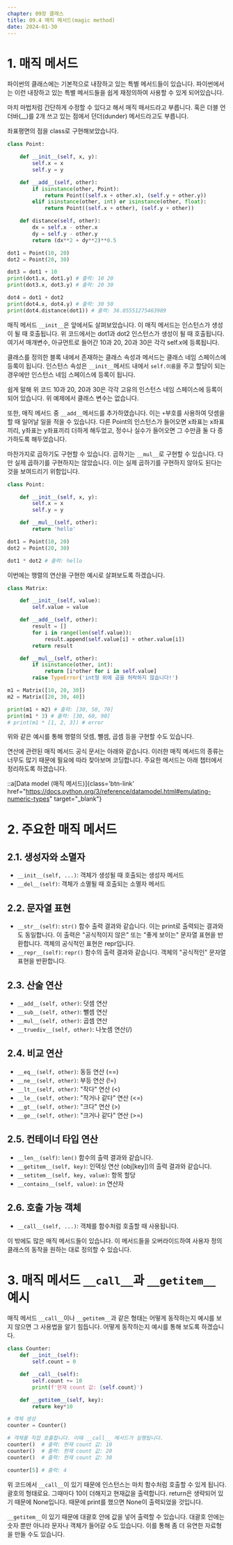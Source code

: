 ```yaml
---
chapter: 09장 클래스
title: 09.4 매직 메서드(magic method)
date: 2024-01-30
---
```


# 1. 매직 메서드

파이썬의 클래스에는 기본적으로 내장하고 있는 특별 메서드들이 있습니다. 파이썬에서는 이런 내장하고 있는 특별 메서드들을 쉽게 재정의하여 사용할 수 있게 되어있습니다.

마치 마법처럼 간단하게 수정할 수 있다고 해서 매직 매서드라고 부릅니다. 혹은 더블 언더바(\_\_)를 2개 쓰고 있는 점에서 던더(dunder) 메서드라고도 부릅니다.

좌표평면의 점을 class로 구현해보았습니다.

```python
class Point:

    def __init__(self, x, y):
        self.x = x
        self.y = y

    def __add__(self, other):
        if isinstance(other, Point):
            return Point((self.x + other.x), (self.y + other.y))
        elif isinstance(other, int) or isinstance(other, float):
            return Point((self.x + other), (self.y + other))

    def distance(self, other):
        dx = self.x - other.x
        dy = self.y - other.y
        return (dx**2 + dy**2)**0.5

dot1 = Point(10, 20)
dot2 = Point(20, 30)

dot3 = dot1 + 10
print(dot1.x, dot1.y) # 출력: 10 20
print(dot3.x, dot3.y) # 출력: 20 30

dot4 = dot1 + dot2
print(dot4.x, dot4.y) # 출력: 30 50
print(dot4.distance(dot1)) # 출력: 36.05551275463989
```

매직 메서드 `__init__`은 앞에서도 살펴보았습니다. 이 매직 메서드는 인스턴스가 생성이 될 때 호출됩니다. 위 코드에서는 dot1과 dot2 인스턴스가 생성이 될 때 호출됩니다. 여기서 매개변수, 아규먼트로 들어간 10과 20, 20과 30은 각각 self.x에 등록됩니다.

클래스를 정의한 블록 내에서 존재하는 클래스 속성과 메서드는 클래스 네임 스페이스에 등록이 됩니다. 인스턴스 속성은 `__init__`메서드 내에서 `self.이름`을 주고 할당이 되는 경우에만 인스턴스 네임 스페이스에 등록이 됩니다.

쉽게 말해 위 코드 10과 20, 20과 30은 각각 고유의 인스턴스 네임 스페이스에 등록이 되어 있습니다. 위 예제에서 클래스 변수는 없습니다.

또한, 매직 메서드 중 `__add__`메서드를 추가하였습니다. 이는 `+`부호를 사용하여 덧셈을 할 때 일어날 일을 적을 수 있습니다. 다른 Point의 인스턴스가 들어오면 x좌표는 x좌표끼리, y좌표는 y좌표끼리 더하게 해두었고, 정수나 실수가 들어오면 그 수만큼 둘 다 증가하도록 해두었습니다.

마찬가지로 곱하기도 구현할 수 있습니다. 곱하기는 `__mul__`로 구현할 수 있습니다. 다만 실제 곱하기를 구현하지는 않았습니다. 이는 실제 곱하기를 구현하지 않아도 된다는 것을 보여드리기 위함입니다.

```python
class Point:

    def __init__(self, x, y):
        self.x = x
        self.y = y

    def __mul__(self, other):
        return 'hello'

dot1 = Point(10, 20)
dot2 = Point(20, 30)

dot1 * dot2 # 출력: hello
```

이번에는 행렬의 연산을 구현한 예시로 살펴보도록 하겠습니다.

```python
class Matrix:

    def __init__(self, value):
        self.value = value

    def __add__(self, other):
        result = []
        for i in range(len(self.value)):
            result.append(self.value[i] + other.value[i])
        return result

    def __mul__(self, other):
        if isinstance(other, int):
            return [i*other for i in self.value]
        raise TypeError('int형 외에 곱을 허락하지 않습니다!')

m1 = Matrix([10, 20, 30])
m2 = Matrix([20, 30, 40])

print(m1 + m2) # 출력: [30, 50, 70]
print(m1 * 3) # 출력: [30, 60, 90]
# print(m1 * [1, 2, 3]) # error
```

위와 같은 예시를 통해 행렬의 덧셈, 뺄셈, 곱셈 등을 구현할 수도 있습니다.

연산에 관련된 매직 메서드 공식 문서는 아래와 같습니다. 이러한 매직 메서드의 종류는 너무도 많기 때문에 필요에 따라 찾아보며 코딩합니다. 주요한 메서드는 아래 챕터에서 정리하도록 하겠습니다.

::a[Data model (매직 메서드)]{class='btn-link' href="https://docs.python.org/3/reference/datamodel.html#emulating-numeric-types" target="\_blank"}

# 2. 주요한 매직 메서드

## 2.1. 생성자와 소멸자

- `__init__(self, ...)`: 객체가 생성될 때 호출되는 생성자 메서드
- `__del__(self)`: 객체가 소멸될 때 호출되는 소멸자 메서드

## 2.2. 문자열 표현

- `__str__(self)`: `str()` 함수 출력 결과와 같습니다. 이는 print로 출력되는 결과와도 동일합니다. 이 출력은 "공식적이지 않은" 또는 "좋게 보이는" 문자열 표현을 반환합니다. 객체의 공식적인 표현은 repr입니다.
- `__repr__(self)`: `repr()` 함수의 출력 결과와 같습니다. 객체의 "공식적인" 문자열 표현을 반환합니다.

## 2.3. 산술 연산

- `__add__(self, other)`: 덧셈 연산
- `__sub__(self, other)`: 뺄셈 연산
- `__mul__(self, other)`: 곱셈 연산
- `__truediv__(self, other)`: 나눗셈 연산(/)

## 2.4. 비교 연산

- `__eq__(self, other)`: 동등 연산 (==)
- `__ne__(self, other)`: 부등 연산 (!=)
- `__lt__(self, other)`: "작다" 연산 (<)
- `__le__(self, other)`: "작거나 같다" 연산 (<=)
- `__gt__(self, other)`: "크다" 연산 (>)
- `__ge__(self, other)`: "크거나 같다" 연산 (>=)

## 2.5. 컨테이너 타입 연산

- `__len__(self)`: `len()` 함수의 출력 결과와 같습니다.
- `__getitem__(self, key)`: 인덱싱 연산 (obj[key])의 출력 결과와 같습니다.
- `__setitem__(self, key, value)`: 항목 할당
- `__contains__(self, value)`: `in` 연산자

## 2.6. 호출 가능 객체

- `__call__(self, ...)`: 객체를 함수처럼 호출할 때 사용됩니다.

이 밖에도 많은 매직 메서드들이 있습니다. 이 메서드들을 오버라이드하여 사용자 정의 클래스의 동작을 원하는 대로 정의할 수 있습니다.

# 3. 매직 메서드 `__call__`과 `__getitem__` 예시

매직 메서드 `__call__`이나 `__getitem__`과 같은 형태는 어떻게 동작하는지 예시를 보지 않으면 그 사용법을 알기 힘듭니다. 어떻게 동작하는지 예시를 통해 보도록 하겠습니다.

```python
class Counter:
    def __init__(self):
        self.count = 0

    def __call__(self):
        self.count += 10
        print(f'현재 count 값: {self.count}')

    def __getitem__(self, key):
        return key*10

# 객체 생성
counter = Counter()

# 객체를 직접 호출합니다. 이때 __call__ 메서드가 실행됩니다.
counter()  # 출력: 현재 count 값: 10
counter()  # 출력: 현재 count 값: 20
counter()  # 출력: 현재 count 값: 30

counter[5] # 출력: 4
```

위 코드에서 `__call__`이 있기 때문에 인스턴스는 마치 함수처럼 호출할 수 있게 됩니다. 괄호의 형태로요. 그때마다 10이 더해지고 현재값을 출력합니다. return은 생략되어 있기 때문에 None입니다. 때문에 print를 했으면 None이 출력되었을 것입니다.

`__getitem__`이 있기 때문에 대괄호 안에 값을 넣어 출력할 수 있습니다. 대괄호 안에는 숫자 뿐만 아니라 문자나 객체가 들어갈 수도 있습니다. 이를 통해 좀 더 유연한 자료형을 만들 수도 있습니다.
